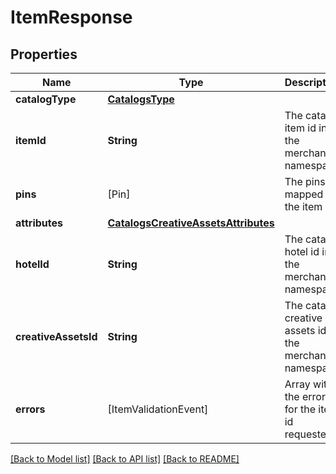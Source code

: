 # ItemResponse

## Properties
Name | Type | Description | Notes
------------ | ------------- | ------------- | -------------
**catalogType** | [**CatalogsType**](CatalogsType.md) |  | 
**itemId** | **String** | The catalog item id in the merchant namespace | [optional] 
**pins** | [Pin] | The pins mapped to the item | [optional] 
**attributes** | [**CatalogsCreativeAssetsAttributes**](CatalogsCreativeAssetsAttributes.md) |  | [optional] 
**hotelId** | **String** | The catalog hotel id in the merchant namespace | [optional] 
**creativeAssetsId** | **String** | The catalog creative assets id in the merchant namespace | [optional] 
**errors** | [ItemValidationEvent] | Array with the errors for the item id requested | [optional] 

[[Back to Model list]](../README.md#documentation-for-models) [[Back to API list]](../README.md#documentation-for-api-endpoints) [[Back to README]](../README.md)


